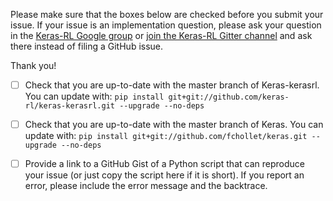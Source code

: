 Please make sure that the boxes below are checked before you submit your issue. If your issue is an implementation question, please ask your question in the [Keras-RL Google group](https://groups.google.com/forum/#!forum/keras-rl-users) or [join the Keras-RL Gitter channel](https://gitter.im/keras-rl/Lobby) and ask there instead of filing a GitHub issue.

Thank you!

- [ ] Check that you are up-to-date with the master branch of Keras-kerasrl. You can update with:
`pip install git+git://github.com/keras-rl/keras-kerasrl.git --upgrade --no-deps`

- [ ] Check that you are up-to-date with the master branch of Keras. You can update with:
`pip install git+git://github.com/fchollet/keras.git --upgrade --no-deps`

- [ ] Provide a link to a GitHub Gist of a Python script that can reproduce your issue (or just copy the script here if it is short). If you report an error, please include the error message and the backtrace.
